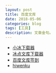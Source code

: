 ```yaml
---
layout: post
title: 百度文库
date: 2018-05-06
categories: blog
tags: [工具]
description: 文章金句。
---
```


- [小冰下载器](http://www.bingdian001.com/?p=279)
- [冰点文库下载器](http://www.bingdian001.com/?p=30)
- [百度文库签到](https://wenku.baidu.com/task/browse/daily)
- [hiwenku](http://www.hiwenku.com/#)
